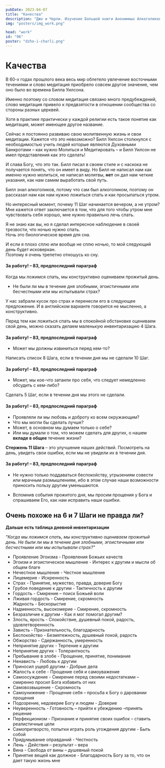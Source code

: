 ```yaml
---
pubDate: 2023-04-07
title: "Качества"
description: "Джо и Чарли. Изучение Большой книги Анонимных Алкоголиков.  (095)"
img: "posters/img_work.png"

head: "work"
id: "96"
poster: "dzho-i-charli.png"
---
```


# Качества

В 60-х годах прошлого века весь мир облетело увлечение восточными течениями и слово медитация приобрело совсем другое значение, чем оно было во времена Билла Уилсона.

Именно поэтому со словом медитация связано много предубеждений, слово медитация привело к предвзятости в отношении сообщества со стороны разных церквей.

Хотя в практике практически у каждой религии есть такое понятие как медитация, может имеющее другое название.

Сейчас я постоянно развиваю свою молитвенную жизнь и свои медитации. Кажется что это невозможно? Билл Уилсон столкнулся с необходимостью учить людей которые являются Духовными Банкротами – как нужно Молиться и Медитировать – и Билл Уилсон не имел представления как это сделать!

И слава Богу, что это так. Билл писал в своем стиле и с наскока не получается понять, что он имеет в виду. Но Билл не написал нам как именно нужно молиться, не написал молитвы, **нет** он дал нам четкие указания, как нам самим выработать свой путь.

Билл знал алкоголиков, потому что сам был алкоголиком, поэтому он рассказал нам как нам нужно ложиться спать и как просыпаться утром.

Но интересный момент, почему 11 Шаг начинается вечером, а не утром? Мне кажется ответ заключается в том, что для того чтобы утром мне чувствовать себя хорошо, мне нужно правильно лечь спать.

Я не знаю как вы, но я сделал интересное наблюдение в своей трезвости, что ночью нужно спать. <br>
Ночь это биологическое время для сна.

И если я плохо сплю или вообще не сплю ночью, то мой следующий день будет исковеркан. <br>
Поэтому я очень трепетно отношусь ко сну.

#### За работу! – 83, предпоследний параграф

Когда мы ложимся спать, мы конструктивно оцениваем прожитый день.

- Не были ли мы в течение дня злобными, эгоистичными или бесчестными или мы испытывали страх?

У нас забрали кусок про страх и перенесли его в следующее предложение. И в английском варианте говорится не мысленно, а конструктивно.

Перед тем как ложиться спать мы в спокойной обстановке оцениваем свой день, можно сказать делаем маленькую инвентаризацию 4 Шага.

#### За работу! – 83, предпоследний параграф

- Может мы должны извиниться перед кем-то?

Написать список 8 Шага, если в течении дня мы не сделали 10 Шаг.

#### За работу! – 83, предпоследний параграф

- Может, мы кое-что затаили про себя, что следует немедленно обсудить с кем-либо?

Сделать 5 Шаг, если в течении дня мы этого не сделали.

#### За работу! – 83, предпоследний параграф

- Проявляли ли мы любовь и доброту ко всем окружающим?
- Что мы могли бы сделать лучше?
- Может, в основном мы думаем только о себе?
- Или мы думали о том, что можем сделать для других, о нашем **вкладе в общее** течение жизни?

**Стержень 11 Шага** – это улучшение наших действий. Посмотреть на день, увидеть свои ошибки, если мы не увидели их в течении дня.

#### За работу! – 83, предпоследний параграф

- Не нужно только поддаваться беспокойству, угрызениям совести или мрачным размышлениям, ибо в этом случае наши возможности приносить пользу другим уменьшаются.

- Вспомнив события прожитого дня, мы просим прощения у Бога и спрашиваем Его, как нам исправить наши ошибки.

## Очень похоже на 6 и 7 Шаги не правда ли?

**Дальше есть таблица дневной инвентаризации**

_"Когда мы ложимся спать, мы конструктивно оцениваем прожитый день. Не были ли мы в течение дня злобными, эгоистичными или бесчестными или мы испытывали страх?"_

- Проявление Эгоизма - Проявления Божьих качеств
- Эгоизм и эгоистическое мышление - Интерес к другим и мысли об общем благе
- Нечестное мышление - Честное мышление
- Лицемерие - Искренность
- Страх - Принятие, мужество, правда, доверие Богу
- Грубое поведение к другим - Тактичность к другим
- Гордость - Смирение – поиск Божьей воли
- Лживая гордость - Смирение, скромность  
  Жадность - Бескорыстие
- Надменность, высокомерие - Смирение, скромность
- Безразличие к другим - Как я мог помогал другим?
- Злость, ярость - Спокойствие, душевный покой, радость, удовлетворенность
- Зависть - Признательность, благодарность
- Беспокойство - Безмятежность, душевный покой, радость
- Обжорство - Сдержанность, умеренность
- Непринятие других - Терпение к другим
- Непринятие других - Толерантность
- Пребывание в злобе - Прощение, принятие, понимание
- Ненависть - Любовь к другим
- Приносил ущерб другим - Добрые дела
- Жалость к себе - Прощение себя и самоуважение
- Самоосуждение - Смирение перед своими недостатками – смиренно просил Бога избавить от них
- Самовозвышение - Скромность
- Самоунижение - Прощение себя – просьба к Богу о даровании прощения
- Подозрение, недоверие Богу и людям - Доверие
- Неуверенность - Готовность – прийти к убеждению –принять решение
- Перфекционизм - Признание и принятие своих ошибок – ставить реалистичные цели
- Самопритворсто, попытки играть роль угождения другим - Быть собой
- Придумывание оправданий - Честность
- Лень - Действия – результат – вера
- Вина - Свобода от вины – душевный покой
- Принятие вещей как должное - Благодарность Богу за то, что он дает такую жизнь мне
